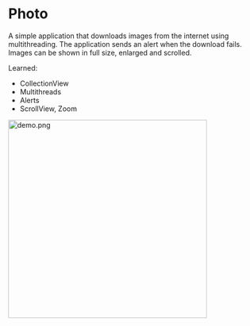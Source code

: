 # Photo

A simple application that downloads images from the internet using multithreading.
The application sends an alert when the download fails.
Images can be shown in full size, enlarged and scrolled.

Learned:
- CollectionView
- Multithreads
- Alerts
- ScrollView, Zoom

<img src="demo.png" alt="demo.png" width="400"/>


